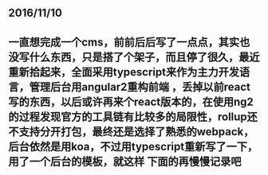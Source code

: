 ## 2016/11/10
一直想完成一个cms，前前后后写了一点点，其实也没写什么东西，只是搭了个架子，而且停了很久，最近重新拾起来，全面采用typescript来作为主力开发语言，管理后台用angular2重构前端
，丢掉以前react写的东西，以后或许再来个react版本的，在使用ng2的过程发现官方的工具链有比较多的局限性，rollup还不支持分开打包，最终还是选择了熟悉的webpack，后台依然是用koa，不过用typescript重新写了一下，用了一个后台的模板，就这样
下面的再慢慢记录吧
----
##


